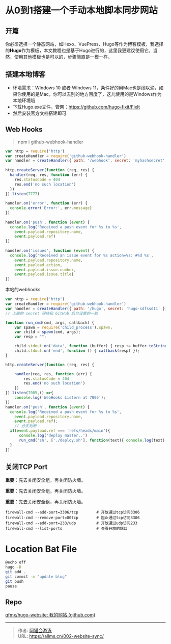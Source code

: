 # 从0到1搭建一个手动本地脚本同步网站


## 开篇

你必须选择一个静态网站，如Hexo、VuePress、Hugo等作为博客模板，我选择的**Hugo**作为模板，本文教程也是基于Hugo进行的，这里我更建议使用它。当然，使用其他模板也是可以的，步骤简直是一模一样。

## 搭建本地博客

- 环境需求：WIndows 10 或者 WIndows 11，条件好的用Mac也是阔以滴，如果你使用的是Mac，你可以去别的地方百度了，这儿使用的是Windows作为本地环境哦
- 下载Hugo.exe文件。管网：https://github.com/hugo-fixit/FixIt
- 然后安装官方文档搭建即可

## Web Hooks

>  npm i github-webhook-handler

```js
var http = require('http')
var createHandler = require('github-webhook-handler')
var handler = createHandler({ path: '/webhook', secret: 'myhashsecret' })
 
http.createServer(function (req, res) {
  handler(req, res, function (err) {
    res.statusCode = 404
    res.end('no such location')
  })
}).listen(7777)
 
handler.on('error', function (err) {
  console.error('Error:', err.message)
})
 
handler.on('push', function (event) {
  console.log('Received a push event for %s to %s',
    event.payload.repository.name,
    event.payload.ref)
})
 
handler.on('issues', function (event) {
  console.log('Received an issue event for %s action=%s: #%d %s',
    event.payload.repository.name,
    event.payload.action,
    event.payload.issue.number,
    event.payload.issue.title)
})
```

本站的webhooks

```js
var http = require('http')
var createHandler = require('github-webhook-handler')
var handler = createHandler({ path: '/hugo', secret: 'hugo-sdfssd11' })
// 上面的 secret 保持和 GitHub 后台设置的一致

function run_cmd(cmd, args, callback) {
    var spawn = require('child_process').spawn;
    var child = spawn(cmd, args);
    var resp = "";

    child.stdout.on('data', function (buffer) { resp += buffer.toString(); });
    child.stdout.on('end', function () { callback(resp) });
}

http.createServer(function (req, res) {

    handler(req, res, function (err) {
        res.statusCode = 404
        res.end('no such location')
    })
}).listen(7005,() =>{
    console.log('WebHooks Listern at 7005');
})
handler.on('push', function (event) {
  console.log('Received a push event for %s to %s',
    event.payload.repository.name,
    event.payload.ref);
    // 分支判断
  if(event.payload.ref === 'refs/heads/main'){
      console.log('deploy master..')
      run_cmd('sh', ['./deploy.sh'], function(text){ console.log(text) });
  }
})
```

## 关闭TCP Port

**重要**：先去关闭安全组，再关闭防火墙。

**重要**：先去关闭安全组，再关闭防火墙。

**重要**：先去关闭安全组，再关闭防火墙。

```shell
firewall-cmd --add-port=3306/tcp        # 开放通过tcp访问3306
firewall-cmd --remove-port=80tcp        # 阻止通过tcp访问3306
firewall-cmd --add-port=233/udp         # 开放通过udp访问233
firewall-cmd --list-ports               # 查看开放的端口
```



# Location Bat File

```bash
@echo off 
hugo -D
git add .
git commit -m "update blog"
git push
pause 
```

## Repo

[qfmx/hugo-website: 我的网站 (github.com)](https://github.com/qfmx/hugo-website)



---

> 作者: [阿猫会游泳](https://allms.cn/about)  
> URL: https://allms.cn/002-website-sync/  

